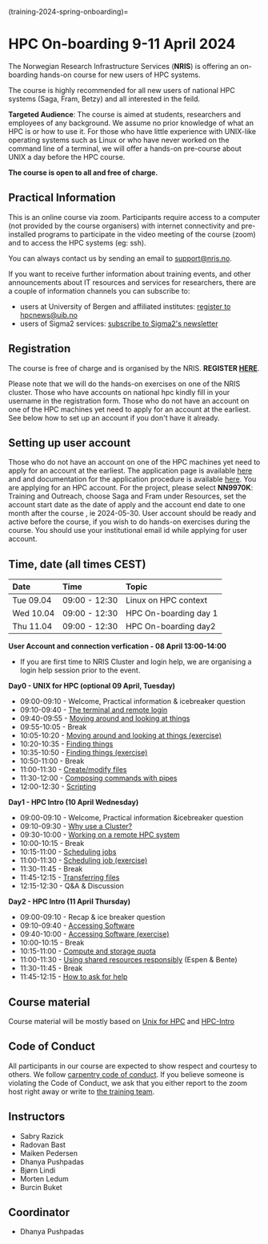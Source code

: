 (training-2024-spring-onboarding)=

# HPC On-boarding 9-11 April 2024

The Norwegian Research Infrastructure Services (**NRIS**) is offering 
an on-boarding hands-on course for new users of HPC systems. 

The course is highly recommended  for all new users of national HPC systems 
(Saga, Fram, Betzy) and all interested in the feild.

**Targeted Audience**: The course is aimed at students, researchers and employees of any
background. We assume no prior knowledge of what an HPC is or how to use it. For those who
have little experience with UNIX-like operating systems such as Linux or who have never
worked on the command line of a terminal, we will offer a hands-on pre-course about UNIX 
a day before the HPC course.

**The course is open to all and free of charge.**


## **Practical Information**

This is an online course via zoom. Participants require access to a computer
(not provided by the course organisers) with internet connectivity and
pre-installed programs to participate in the video meeting of the course (zoom) and 
to access the HPC systems (eg: ssh).

You can always contact us by sending an email to [support@nris.no](mailto:support@nris.no).

If you want to receive further information about training events, and other announcements 
about IT resources and services for researchers, there are a couple of information channels
 you can subscribe to:
- users at University of Bergen and affiliated institutes: [register to hpcnews@uib.no](https://mailman.uib.no/listinfo/hpcnews)
- users of Sigma2 services: [subscribe to Sigma2's newsletter](https://sigma2.us13.list-manage.com/subscribe?u=4fd109ad79a5dca6dde7e4997&id=59b164c7b6)

## **Registration**

The course is free of charge and is organised by the NRIS.
**REGISTER [HERE](https://skjemaker.app.uib.no/view.php?id=16342012)**.

Please note that we will do the hands-on exercises on one of the NRIS cluster.
Those who have accounts on national hpc kindly fill in your username in the registration form.
Those who do not have an account on one of the HPC machines yet need to apply for an account at the earliest.
See below how to set up an account if you don't have it already. 

## Setting up user account  

Those who do not have an account on one of the HPC machines yet need to apply for an account at the earliest. 
The application page is available [here](https://www.metacenter.no/user/application/form/hpc/) and and documentation for
 the application procedure is available [here](https://www.sigma2.no/how-apply-user-account). 
 You are applying for an HPC account. For the project, please select **NN9970K**: Training and Outreach, 
 choose Saga and Fram under Resources, set the account start date as the date of apply and the account end date to one month 
 after the course  , ie 2024-05-30. User account should be ready and active before the course, if you wish to do hands-on exercises during the course. 
 You should use your institutional email id while applying for user account.  


## Time, date (all times CEST)
|   Date    |  Time   |  Topic	|
| :----------- | :----------- | :---------- |
| Tue 09.04    | 09:00 - 12:30 | Linux on HPC context |
| Wed 10.04   | 09:00 - 12:30 | HPC On-boarding day 1|
| Thu 11.04    | 09:00 - 12:30 | HPC On-boarding day2 |


**User Account and connection verfication   - 08 April 13:00-14:00**

- If you are first time to NRIS Cluster and login help, we are organising a login help session prior to the event. 

**Day0 - UNIX for HPC (optional 09 April, Tuesday)**

- 09:00-09:10 - Welcome, Practical information & icebreaker question
- 09:10-09:40 - [The terminal and remote login](https://training.pages.sigma2.no/tutorials/unix-for-hpc/episodes/intro.html) 
- 09:40-09:55 - [Moving around and looking at things](https://training.pages.sigma2.no/tutorials/unix-for-hpc/episodes/moving-around.html)  
- 09:55-10:05 - Break
- 10:05-10:20 - [Moving around and looking at things (exercise)](https://training.pages.sigma2.no/tutorials/unix-for-hpc/episodes/moving-around.html#exercise)
- 10:20-10:35 - [Finding things](https://training.pages.sigma2.no/tutorials/unix-for-hpc/episodes/finding-things.html) 
- 10:35-10:50 - [Finding things (exercise)](https://training.pages.sigma2.no/tutorials/unix-for-hpc/episodes/finding-things.html)
- 10:50-11:00 - Break
- 11:00-11:30 - [Create/modify files](https://training.pages.sigma2.no/tutorials/unix-for-hpc/episodes/writing-files.html) 
- 11:30-12:00 - [Composing commands with pipes](https://training.pages.sigma2.no/tutorials/unix-for-hpc/episodes/pipes.html) 
- 12:00-12:30 - [Scripting](https://training.pages.sigma2.no/tutorials/unix-for-hpc/episodes/scripting.html) 

**Day1 - HPC Intro (10 April  Wednesday)**

- 09:00-09:10 - Welcome, Practical information &icebreaker question
- 09:10-09:30 - [Why use a Cluster?](https://training.pages.sigma2.no/tutorials/hpc-intro/episodes/11-hpc-intro.html) 
- 09:30-10:00 - [Working on a remote HPC system](https://training.pages.sigma2.no/tutorials/hpc-intro/episodes/12-cluster.html) 
- 10:00-10:15 - Break
- 10:15-11:00 - [Scheduling jobs](https://training.pages.sigma2.no/tutorials/hpc-intro/episodes/13-scheduler.html) 
- 11:00-11:30 - [Scheduling job (exercise)](https://training.pages.sigma2.no/tutorials/hpc-intro/episodes/13-scheduler.html)
- 11:30-11:45 - Break
- 11:45-12:15 - [Transferring files](https://training.pages.sigma2.no/tutorials/hpc-intro/episodes/15-transferring-files.html) 
- 12:15-12:30 - Q&A & Discussion

**Day2 - HPC Intro (11 April Thursday)**

- 09:00-09:10 - Recap & ice breaker question
- 09:10-09:40 - [Accessing Software](https://training.pages.sigma2.no/tutorials/hpc-intro/episodes/14-modules.html)  
- 09:40-10:00 - [Accessing Software (exercise)](https://training.pages.sigma2.no/tutorials/hpc-intro/episodes/14-modules.html)
- 10:00-10:15 - Break
- 10:15-11:00 - [Compute and storage quota](https://training.pages.sigma2.no/tutorials/hpc-intro/episodes/compute-storage-quota.html) 
- 11:00-11:30 - [Using shared resources responsibly](https://training.pages.sigma2.no/tutorials/hpc-intro/episodes/18-responsibility.html) (Espen & Bente)
- 11:30-11:45 - Break
- 11:45-12:15 - [How to ask for help](https://doi.org/10.5281/zenodo.8392762) 

## Course material

Course material will be mostly based on [Unix for HPC](https://training.pages.sigma2.no/tutorials/unix-for-hpc/index.html) and  [HPC-Intro](https://training.pages.sigma2.no/tutorials/hpc-intro/index.html) 

## Code of Conduct

All participants in our course are expected to show respect and courtesy to
others. We follow [carpentry code of conduct](https://docs.carpentries.org/topic_folders/policies/code-of-conduct.html#code-of-conduct-detailed-view).
If you believe someone is violating the Code of Conduct, we ask that you either report to 
the zoom host right away or write to [the training team](mailto:training@nris.no).

## Instructors

- Sabry Razick
- Radovan Bast
- Maiken Pedersen
- Dhanya Pushpadas
- Bjørn Lindi
- Morten Ledum
- Burcin Buket

## Coordinator

- Dhanya Pushpadas

